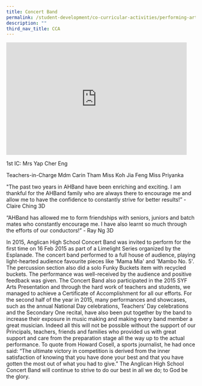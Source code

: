 ```yaml
---
title: Concert Band
permalink: /student-development/co-curricular-activities/performing-arts-groups/concert-band
description: ""
third_nav_title: CCA
---
```

<iframe allowfullscreen="true" height="299" width="480" frameborder="0" src="https://docs.google.com/presentation/d/e/2PACX-1vREXgRP02_XARvogzIEkrEuMfM7EhDJDapBmuPPO0X49Apc_CcA0y04fw50dVdxUMWsVoJME0pGxEIC/embed?start=false&amp;loop=false&amp;delayms=3000"></iframe>

1st IC: Mrs Yap Cher Eng

Teachers-in-Charge
Mdm Carin Tham
Miss Koh Jia Feng
Miss Priyanka

"The past two years in AHBand have been enriching and exciting. I am thankful for the AHBand family who are always there to encourage me and allow me to have the confidence to constantly strive for better results!” - Claire Ching 3D
 
“AHBand has allowed me to form friendships with seniors, juniors and batch mates who constantly encourage me. I have also learnt so much through the efforts of our conductors!” - Ray Ng 3D

In 2015, Anglican High School Concert Band was invited to perform for the first time on 16 Feb 2015 as part of a Limelight Series organized by the Esplanade. The concert band performed to a full house of audience, playing light-hearted audience favourite pieces like 'Mama Mia' and 'Mambo No. 5'. The percussion section also did a solo Funky Buckets item with recycled buckets. The performance was well-received by the audience and positive feedback was given.
The Concert Band also participated in the 2015 SYF Arts Presentation and through the hard work of teachers and students, we managed to achieve a Certificate of Accomplishment for all our efforts. For the second half of the year in 2015, many performances and showcases, such as the annual National Day celebrations, Teachers’ Day celebrations and the Secondary One recital, have also been put together by the band to increase their exposure in music making and making every band member a great musician. Indeed all this will not be possible without the support of our Principals, teachers, friends and families who provided us with great support and care from the preparation stage all the way up to the actual performance. To quote from Howard Cosell, a sports journalist, he had once said: “The ultimate victory in competition is derived from the inner satisfaction of knowing that you have done your best and that you have gotten the most out of what you had to give.” The Anglican High School Concert Band will continue to strive to do our best in all we do; to God be the glory.